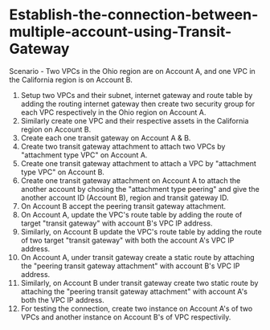# Establish-the-connection-between-multiple-account-using-Transit-Gateway

Scenario - Two VPCs in the Ohio region are on Account A, and one VPC in the California region is on Account B.

1. Setup two VPCs and their subnet, internet gateway and route table by adding the routing internet gateway then create two security group for each VPC respectively in the Ohio region on Account A.
2. Similarly create one VPC and their respective assets in the California region on Account B.
3. Create each one transit gateway on Account A & B.
4. Create two transit gateway attachment to attach two VPCs by "attachment type VPC" on Account A.
5. Create one transit gateway attachment to attach a VPC by "attachment type VPC" on Account B.
6. Create one transit gateway attachment on Account A to attach the another account by chosing the "attachment type peering" and give the another account ID (Account B), region and transit gateway ID.
7. On Account B accept the peering transit gateway attachment.
8. On Account A, update the VPC's route table by adding the route of target "transit gateway" with account B's VPC IP address.
9. Similarly, on Account B update the VPC's route table by adding the route of two target "transit gateway" with both the account A's VPC IP address.
10. On Account A, under transit gateway create a static route by attaching the "peering transit gateway attachment" with account B's VPC IP address.
11. Similarly, on Account B under transit gateway create two static route by attaching the "peering transit gateway attachment" with account A's both the VPC IP address.
12. For testing the connection, create two instance on Account A's of two VPCs and another instance on Account B's of VPC respectivily.
